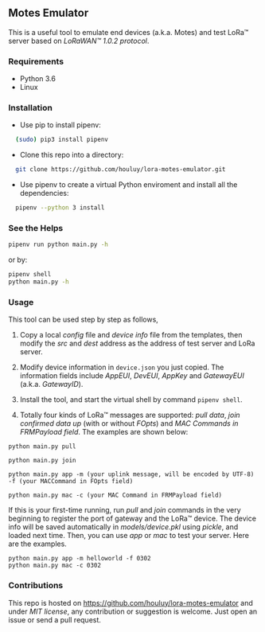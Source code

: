 ## Motes Emulator

This is a useful tool to emulate end devices (a.k.a. Motes) and test LoRa™ server based on *LoRaWAN™* *1.0.2 protocol*. 

### Requirements

* Python 3.6
* Linux

### Installation

* Use pip to install pipenv:

```sh
  (sudo) pip3 install pipenv
```

* Clone this repo into a directory:

```sh
  git clone https://github.com/houluy/lora-motes-emulator.git
```

* Use pipenv to create a virtual Python enviroment and install all the dependencies:

```sh
  pipenv --python 3 install
```

### See the Helps

```sh
pipenv run python main.py -h
```

or by:

```sh
pipenv shell
python main.py -h
```

### Usage

This tool can be used step by step as follows,

1. Copy a local *config* file and *device info* file from the templates, then modify the *src* and *dest* address as the address of test server and LoRa server.

2. Modify device information in `device.json` you just copied. The information fields include *AppEUI*, *DevEUI*, *AppKey* and *GatewayEUI* (a.k.a. *GatewayID*).

3. Install the tool, and start the virtual shell by command `pipenv shell`.
4. Totally four kinds of LoRa™ messages are supported: *pull data*, *join confirmed data up* (with or without *FOpts*) and *MAC Commands* *in FRMPayload field*. The examples are shown below:

```
python main.py pull

python main.py join

python main.py app -m (your uplink message, will be encoded by UTF-8) -f (your MACCommand in FOpts field)

python main.py mac -c (your MAC Command in FRMPayload field)
```

If this is your first-time running, run *pull* and *join* commands in the very beginning to register the port of gateway and the LoRa™ device. The device info will be saved automatically in *models/device.pkl* using *pickle*, and loaded next time. Then, you can use *app* or *mac* to test your server. Here are the examples.

```
python main.py app -m helloworld -f 0302
python main.py mac -c 0302
```

### Contributions

This repo is hosted on <https://github.com/houluy/lora-motes-emulator> and under *MIT license*, any contribution or suggestion is welcome. Just open an issue or send a pull request.